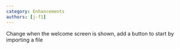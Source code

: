```yaml
---
category: Enhancements
authors: [j-f1]
---
```


Change when the welcome screen is shown, add a button to start by importing a file
